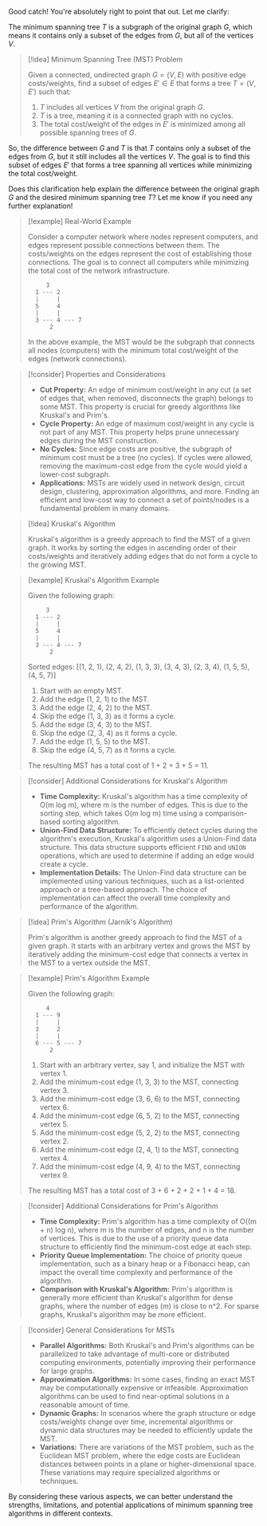 Good catch! You're absolutely right to point that out. Let me clarify:

The minimum spanning tree $T$ is a subgraph of the original graph $G$, which means it contains only a subset of the edges from $G$, but all of the vertices $V$.

> [!idea] Minimum Spanning Tree (MST) Problem
>
> Given a connected, undirected graph $G = (V, E)$ with positive edge costs/weights, find a subset of edges $E' \in E$ that forms a tree $T = (V, E')$ such that:
>
> 1. $T$ includes all vertices $V$ from the original graph $G$.
> 2. $T$ is a tree, meaning it is a connected graph with no cycles.
> 3. The total cost/weight of the edges in $E'$ is minimized among all possible spanning trees of $G$.

So, the difference between $G$ and $T$ is that $T$ contains only a subset of the edges from $G$, but it still includes all the vertices $V$. The goal is to find this subset of edges $E'$ that forms a tree spanning all vertices while minimizing the total cost/weight.

Does this clarification help explain the difference between the original graph $G$ and the desired minimum spanning tree $T$? Let me know if you need any further explanation!

> [!example] Real-World Example
>
> Consider a computer network where nodes represent computers, and edges represent possible connections between them. The costs/weights on the edges represent the cost of establishing those connections. The goal is to connect all computers while minimizing the total cost of the network infrastructure.
>
> ```
>      3
>   1 --- 2
>   |     |
>   5     4
>   |     |
>   3 --- 4 --- 7
>       2
> ```
>
> In the above example, the MST would be the subgraph that connects all nodes (computers) with the minimum total cost/weight of the edges (network connections).

> [!consider] Properties and Considerations
>
> - **Cut Property:** An edge of minimum cost/weight in any cut (a set of edges that, when removed, disconnects the graph) belongs to some MST. This property is crucial for greedy algorithms like Kruskal's and Prim's.
> - **Cycle Property:** An edge of maximum cost/weight in any cycle is not part of any MST. This property helps prune unnecessary edges during the MST construction.
> - **No Cycles:** Since edge costs are positive, the subgraph of minimum cost must be a tree (no cycles). If cycles were allowed, removing the maximum-cost edge from the cycle would yield a lower-cost subgraph.
> - **Applications:** MSTs are widely used in network design, circuit design, clustering, approximation algorithms, and more. Finding an efficient and low-cost way to connect a set of points/nodes is a fundamental problem in many domains.

> [!idea] Kruskal's Algorithm
>
> Kruskal's algorithm is a greedy approach to find the MST of a given graph. It works by sorting the edges in ascending order of their costs/weights and iteratively adding edges that do not form a cycle to the growing MST.

> [!example] Kruskal's Algorithm Example
>
> Given the following graph:
>
> ```
>      3
>   1 --- 2
>   |     |
>   5     4
>   |     |
>   3 --- 4 --- 7
>       2
> ```
>
> Sorted edges: [(1, 2, 1), (2, 4, 2), (1, 3, 3), (3, 4, 3), (2, 3, 4), (1, 5, 5), (4, 5, 7)]
>
> 1. Start with an empty MST.
> 2. Add the edge (1, 2, 1) to the MST.
> 3. Add the edge (2, 4, 2) to the MST.
> 4. Skip the edge (1, 3, 3) as it forms a cycle.
> 5. Add the edge (3, 4, 3) to the MST.
> 6. Skip the edge (2, 3, 4) as it forms a cycle.
> 7. Add the edge (1, 5, 5) to the MST.
> 8. Skip the edge (4, 5, 7) as it forms a cycle.
>
> The resulting MST has a total cost of 1 + 2 + 3 + 5 = 11.

> [!consider] Additional Considerations for Kruskal's Algorithm
>
> - **Time Complexity:** Kruskal's algorithm has a time complexity of O(m log m), where m is the number of edges. This is due to the sorting step, which takes O(m log m) time using a comparison-based sorting algorithm.
> - **Union-Find Data Structure:** To efficiently detect cycles during the algorithm's execution, Kruskal's algorithm uses a Union-Find data structure. This data structure supports efficient `FIND` and `UNION` operations, which are used to determine if adding an edge would create a cycle.
> - **Implementation Details:** The Union-Find data structure can be implemented using various techniques, such as a list-oriented approach or a tree-based approach. The choice of implementation can affect the overall time complexity and performance of the algorithm.

> [!idea] Prim's Algorithm (Jarník's Algorithm)
>
> Prim's algorithm is another greedy approach to find the MST of a given graph. It starts with an arbitrary vertex and grows the MST by iteratively adding the minimum-cost edge that connects a vertex in the MST to a vertex outside the MST.

> [!example] Prim's Algorithm Example
>
> Given the following graph:
>
> ```
>      4
>   1 --- 9
>   |     |
>   3     2
>   |     |
>   6 --- 5 --- 7
>       2
> ```
>
> 1. Start with an arbitrary vertex, say 1, and initialize the MST with vertex 1.
> 2. Add the minimum-cost edge (1, 3, 3) to the MST, connecting vertex 3.
> 3. Add the minimum-cost edge (3, 6, 6) to the MST, connecting vertex 6.
> 4. Add the minimum-cost edge (6, 5, 2) to the MST, connecting vertex 5.
> 5. Add the minimum-cost edge (5, 2, 2) to the MST, connecting vertex 2.
> 6. Add the minimum-cost edge (2, 4, 1) to the MST, connecting vertex 4.
> 7. Add the minimum-cost edge (4, 9, 4) to the MST, connecting vertex 9.
>
> The resulting MST has a total cost of 3 + 6 + 2 + 2 + 1 + 4 = 18.

> [!consider] Additional Considerations for Prim's Algorithm
>
> - **Time Complexity:** Prim's algorithm has a time complexity of O((m + n) log n), where m is the number of edges, and n is the number of vertices. This is due to the use of a priority queue data structure to efficiently find the minimum-cost edge at each step.
> - **Priority Queue Implementation:** The choice of priority queue implementation, such as a binary heap or a Fibonacci heap, can impact the overall time complexity and performance of the algorithm.
> - **Comparison with Kruskal's Algorithm:** Prim's algorithm is generally more efficient than Kruskal's algorithm for dense graphs, where the number of edges (m) is close to n^2. For sparse graphs, Kruskal's algorithm may be more efficient.

> [!consider] General Considerations for MSTs
>
> - **Parallel Algorithms:** Both Kruskal's and Prim's algorithms can be parallelized to take advantage of multi-core or distributed computing environments, potentially improving their performance for large graphs.
> - **Approximation Algorithms:** In some cases, finding an exact MST may be computationally expensive or infeasible. Approximation algorithms can be used to find near-optimal solutions in a reasonable amount of time.
> - **Dynamic Graphs:** In scenarios where the graph structure or edge costs/weights change over time, incremental algorithms or dynamic data structures may be needed to efficiently update the MST.
> - **Variations:** There are variations of the MST problem, such as the Euclidean MST problem, where the edge costs are Euclidean distances between points in a plane or higher-dimensional space. These variations may require specialized algorithms or techniques.

By considering these various aspects, we can better understand the strengths, limitations, and potential applications of minimum spanning tree algorithms in different contexts.